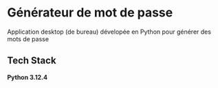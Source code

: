 
# Générateur de mot de passe

Application desktop (de bureau) dévelopée en Python pour générer des mots de passe




## Tech Stack

**Python 3.12.4**

